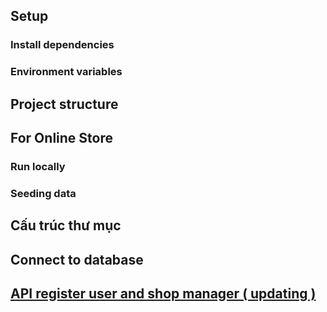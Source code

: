 ## Setup

### Install dependencies

### Environment variables

## Project structure

## For Online Store

### Run locally

### Seeding data


## Cấu trúc thư mục


## Connect to database

## [API register user and shop manager ( updating )](./user-register.md)
